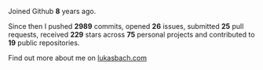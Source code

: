 Joined Github **8** years ago.

Since then I pushed **2989** commits, opened **26** issues, submitted **25** pull requests, received **229** stars across **75** personal projects and contributed to **19** public repositories.

Find out more about me on [lukasbach.com](https://lukasbach.com)

